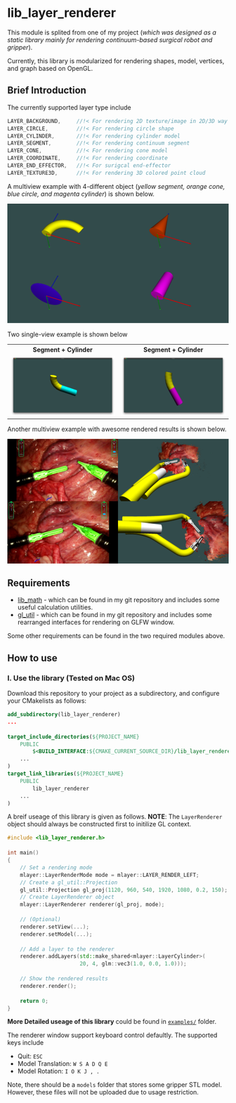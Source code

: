 # lib_layer_renderer

This module is splited from one of my project (_which was designed as a static library mainly for rendering continuum-based surgical robot and gripper_).

Currently, this library is modularized for rendering shapes, model, vertices, and graph based on OpenGL. 

## Brief Introduction

The currently supported layer type include 
```C++
LAYER_BACKGROUND,     //!< For rendering 2D texture/image in 2D/3D way
LAYER_CIRCLE,         //!< For rendering circle shape
LAYER_CYLINDER,       //!< For rendering cylinder model
LAYER_SEGMENT,        //!< For rendering continuum segment
LAYER_CONE,           //!< For rendering cone model
LAYER_COORDINATE,     //!< For rendering coordinate
LAYER_END_EFFECTOR,   //!< For surigcal end-effector
LAYER_TEXTURE3D,      //!< For rendering 3D colored point cloud
```

A multiview example with 4-different object (_yellow segment, orange cone, blue circle, and magenta cylinder_) is shown below.

<img src="./examples/multiview_example.png" width=600/>

Two single-view example is shown below
<table>
    <tr><th> Segment + Cylinder </th> <th> Segment + Cylinder </th>
    </tr>
    <tr><td> <img src="./examples/segment_example1.png" width=290> </td>
    <td> <img src="./examples/segment_example2.png" width=290> </td>
    </tr>
</table>


Another multiview example with awesome rendered results is shown below.

<img src="./examples/awesome_example.png" width=600/>


## Requirements

+ [lib_math](https://github.com/wlfrii/lib_math) - which can be found in my git repository and includes some useful calculation utilities.
+ [gl_util](https://github.com/wlfrii/learn_OpenGL/tree/main/gl_util) - which can be found in my git repository and includes some rearranged interfaces for rendering on GLFW window.

Some other requirements can be found in the two required modules above.

## How to use

### I. Use the library (Tested on Mac OS)

Download this repository to your project as a subdirectory, and configure your CMakelists as follows: 

```cmake
add_subdirectory(lib_layer_renderer)
...

target_include_directories(${PROJECT_NAME}
    PUBLIC
        $<BUILD_INTERFACE:${CMAKE_CURRENT_SOURCE_DIR}/lib_layer_renderer/export>
    ...
)
target_link_libraries(${PROJECT_NAME}
    PUBLIC    
        lib_layer_renderer
    ...
)

```

A breif useage of this library is given as follows. __NOTE__: The `LayerRenderer` object should always be constructed first to initilize GL context.

```c++
#include <lib_layer_renderer.h>

int main()
{
    // Set a rendering mode
    mlayer::LayerRenderMode mode = mlayer::LAYER_RENDER_LEFT;
    // Create a gl_util::Projection
    gl_util::Projection gl_proj(1120, 960, 540, 1920, 1080, 0.2, 150);
    // Create LayerRenderer object
    mlayer::LayerRenderer renderer(gl_proj, mode);

    // (Optional)
    renderer.setView(...);
    renderer.setModel(...);

    // Add a layer to the renderer
    renderer.addLayers(std::make_shared<mlayer::LayerCylinder>(
                       20, 4, glm::vec3(1.0, 0.0, 1.0)));

    // Show the rendered results
    renderer.render();

    return 0;
}
```

__More Detailed useage of this library__ could be found in [`examples/`](https://github.com/wlfrii/lib_layer_renderer/tree/main/examples) folder.

The renderer window support keyboard control defaultly. The supported keys include 
+ Quit: `ESC` 
+ Model Translation: `W S A D Q E`
+ Model Rotation: `I O K J , .`

Note, there should be a `models` folder that stores some gripper STL model. However, these files will not be uploaded due to usage restriction.